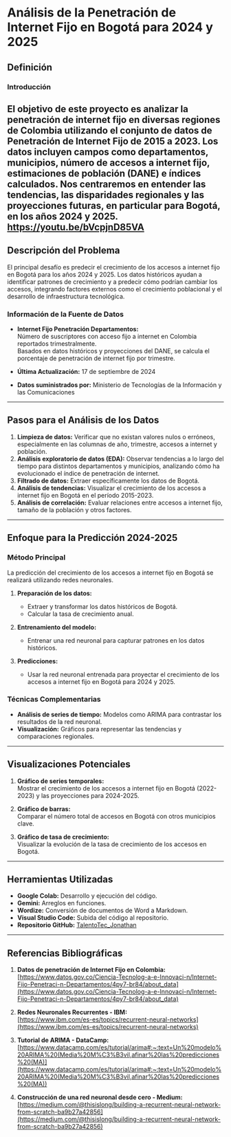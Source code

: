 ﻿# Análisis de la Penetración de Internet Fijo en Bogotá para 2024 y 2025

## Definición

### Introducción
El objetivo de este proyecto es analizar la penetración de internet fijo en diversas regiones de Colombia utilizando el conjunto de datos de Penetración de Internet Fijo de 2015 a 2023. Los datos incluyen campos como departamentos, municipios, número de accesos a internet fijo, estimaciones de población (DANE) e índices calculados. Nos centraremos en entender las tendencias, las disparidades regionales y las proyecciones futuras, en particular para Bogotá, en los años 2024 y 2025.
https://youtu.be/bVcpjnD85VA
---

## Descripción del Problema
El principal desafío es predecir el crecimiento de los accesos a internet fijo en Bogotá para los años 2024 y 2025. Los datos históricos ayudan a identificar patrones de crecimiento y a predecir cómo podrían cambiar los accesos, integrando factores externos como el crecimiento poblacional y el desarrollo de infraestructura tecnológica.

### Información de la Fuente de Datos
- **Internet Fijo Penetración Departamentos:**  
  Número de suscriptores con acceso fijo a internet en Colombia reportados trimestralmente.  
  Basados en datos históricos y proyecciones del DANE, se calcula el porcentaje de penetración de internet fijo por trimestre.  

- **Última Actualización:** 17 de septiembre de 2024  
- **Datos suministrados por:** Ministerio de Tecnologías de la Información y las Comunicaciones  

---

## Pasos para el Análisis de los Datos

1. **Limpieza de datos:** Verificar que no existan valores nulos o erróneos, especialmente en las columnas de año, trimestre, accesos a internet y población.  
2. **Análisis exploratorio de datos (EDA):** Observar tendencias a lo largo del tiempo para distintos departamentos y municipios, analizando cómo ha evolucionado el índice de penetración de internet.  
3. **Filtrado de datos:** Extraer específicamente los datos de Bogotá.  
4. **Análisis de tendencias:** Visualizar el crecimiento de los accesos a internet fijo en Bogotá en el período 2015-2023.  
5. **Análisis de correlación:** Evaluar relaciones entre accesos a internet fijo, tamaño de la población y otros factores.

---

## Enfoque para la Predicción 2024-2025

### Método Principal
La predicción del crecimiento de los accesos a internet fijo en Bogotá se realizará utilizando redes neuronales.  

1. **Preparación de los datos:**  
   - Extraer y transformar los datos históricos de Bogotá.  
   - Calcular la tasa de crecimiento anual.  

2. **Entrenamiento del modelo:**  
   - Entrenar una red neuronal para capturar patrones en los datos históricos.  

3. **Predicciones:**  
   - Usar la red neuronal entrenada para proyectar el crecimiento de los accesos a internet fijo en Bogotá para 2024 y 2025.  

### Técnicas Complementarias
- **Análisis de series de tiempo:** Modelos como ARIMA para contrastar los resultados de la red neuronal.  
- **Visualización:** Gráficos para representar las tendencias y comparaciones regionales.

---

## Visualizaciones Potenciales

1. **Gráfico de series temporales:**  
   Mostrar el crecimiento de los accesos a internet fijo en Bogotá (2022-2023) y las proyecciones para 2024-2025.  

2. **Gráfico de barras:**  
   Comparar el número total de accesos en Bogotá con otros municipios clave.  

3. **Gráfico de tasa de crecimiento:**  
   Visualizar la evolución de la tasa de crecimiento de los accesos en Bogotá.

---

## Herramientas Utilizadas

- **Google Colab:** Desarrollo y ejecución del código.  
- **Gemini:** Arreglos en funciones.  
- **Wordize:** Conversión de documentos de Word a Markdown.  
- **Visual Studio Code:** Subida del código al repositorio.  
- **Repositorio GitHub:** [TalentoTec_Jonathan](https://github.com/jvergara9208/TalentoTec_Jonathan)

---

## Referencias Bibliográficas

1. **Datos de penetración de Internet Fijo en Colombia:**  
   [https://www.datos.gov.co/Ciencia-Tecnolog-a-e-Innovaci-n/Internet-Fijo-Penetraci-n-Departamentos/4py7-br84/about_data](https://www.datos.gov.co/Ciencia-Tecnolog-a-e-Innovaci-n/Internet-Fijo-Penetraci-n-Departamentos/4py7-br84/about_data)

2. **Redes Neuronales Recurrentes - IBM:**  
   [https://www.ibm.com/es-es/topics/recurrent-neural-networks](https://www.ibm.com/es-es/topics/recurrent-neural-networks)

3. **Tutorial de ARIMA - DataCamp:**  
   [https://www.datacamp.com/es/tutorial/arima#:~:text=Un%20modelo%20ARIMA%20(Media%20M%C3%B3vil,afinar%20las%20predicciones%20(MA)](https://www.datacamp.com/es/tutorial/arima#:~:text=Un%20modelo%20ARIMA%20(Media%20M%C3%B3vil,afinar%20las%20predicciones%20(MA))

4. **Construcción de una red neuronal desde cero - Medium:**  
   [https://medium.com/@thisislong/building-a-recurrent-neural-network-from-scratch-ba9b27a42856](https://medium.com/@thisislong/building-a-recurrent-neural-network-from-scratch-ba9b27a42856)
